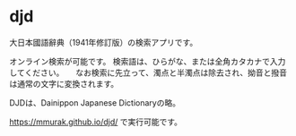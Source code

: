 # djd
大日本國語辭典（1941年修訂版）の検索アプリです。

オンライン検索が可能です。
検索語は、ひらがな、または全角カタカナで入力してください。　　なお検索に先立って、濁点と半濁点は除去され、拗音と撥音は通常の文字に変換されます。

DJDは、Dainippon Japanese Dictionaryの略。

https://mmurak.github.io/djd/ で実行可能です。

